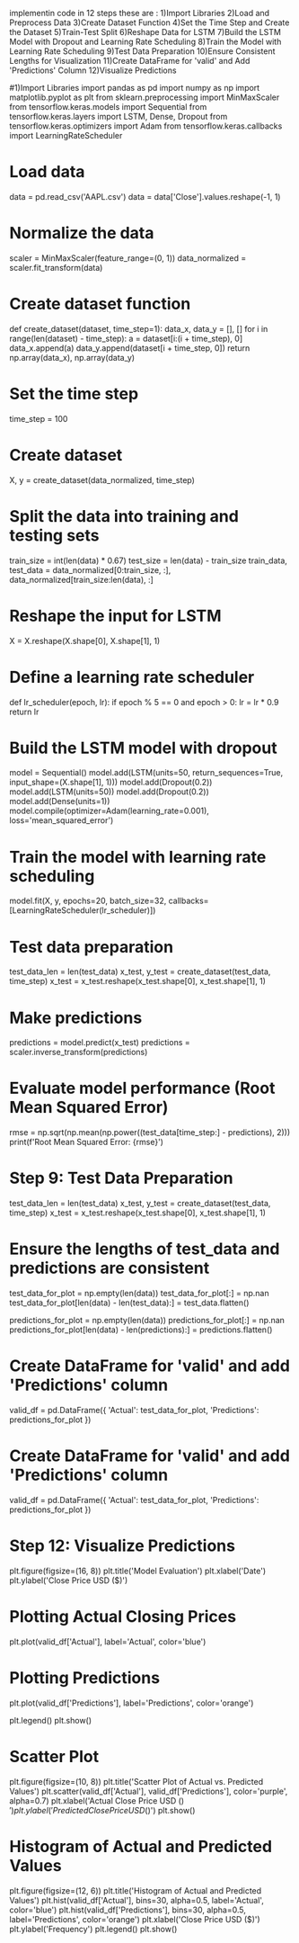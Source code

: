 implementin code in 12 steps these are :
1)Import Libraries
2)Load and Preprocess Data
3)Create Dataset Function
4)Set the Time Step and Create the Dataset
5)Train-Test Split
6)Reshape Data for LSTM
7)Build the LSTM Model with Dropout and Learning Rate Scheduling
8)Train the Model with Learning Rate Scheduling
9)Test Data Preparation
10)Ensure Consistent Lengths for Visualization
11)Create DataFrame for 'valid' and Add 'Predictions' Column
12)Visualize Predictions

#1)Import Libraries
import pandas as pd
import numpy as np
import matplotlib.pyplot as plt
from sklearn.preprocessing import MinMaxScaler
from tensorflow.keras.models import Sequential
from tensorflow.keras.layers import LSTM, Dense, Dropout
from tensorflow.keras.optimizers import Adam
from tensorflow.keras.callbacks import LearningRateScheduler


# Load data
data = pd.read_csv('AAPL.csv')
data = data['Close'].values.reshape(-1, 1)

# Normalize the data
scaler = MinMaxScaler(feature_range=(0, 1))
data_normalized = scaler.fit_transform(data)


# Create dataset function
def create_dataset(dataset, time_step=1):
    data_x, data_y = [], []
    for i in range(len(dataset) - time_step):
        a = dataset[i:(i + time_step), 0]
        data_x.append(a)
        data_y.append(dataset[i + time_step, 0])
    return np.array(data_x), np.array(data_y)


# Set the time step
time_step = 100

# Create dataset
X, y = create_dataset(data_normalized, time_step)


# Split the data into training and testing sets
train_size = int(len(data) * 0.67)
test_size = len(data) - train_size
train_data, test_data = data_normalized[0:train_size, :], data_normalized[train_size:len(data), :]


# Reshape the input for LSTM
X = X.reshape(X.shape[0], X.shape[1], 1)


# Define a learning rate scheduler
def lr_scheduler(epoch, lr):
    if epoch % 5 == 0 and epoch > 0:
        lr = lr * 0.9
    return lr

# Build the LSTM model with dropout
model = Sequential()
model.add(LSTM(units=50, return_sequences=True, input_shape=(X.shape[1], 1)))
model.add(Dropout(0.2))
model.add(LSTM(units=50))
model.add(Dropout(0.2))
model.add(Dense(units=1))
model.compile(optimizer=Adam(learning_rate=0.001), loss='mean_squared_error')


# Train the model with learning rate scheduling
model.fit(X, y, epochs=20, batch_size=32, callbacks=[LearningRateScheduler(lr_scheduler)])


# Test data preparation
test_data_len = len(test_data)
x_test, y_test = create_dataset(test_data, time_step)
x_test = x_test.reshape(x_test.shape[0], x_test.shape[1], 1)


# Make predictions
predictions = model.predict(x_test)
predictions = scaler.inverse_transform(predictions)


# Evaluate model performance (Root Mean Squared Error)
rmse = np.sqrt(np.mean(np.power((test_data[time_step:] - predictions), 2)))
print(f'Root Mean Squared Error: {rmse}')


# Step 9: Test Data Preparation
test_data_len = len(test_data)
x_test, y_test = create_dataset(test_data, time_step)
x_test = x_test.reshape(x_test.shape[0], x_test.shape[1], 1)

# Ensure the lengths of test_data and predictions are consistent
test_data_for_plot = np.empty(len(data))
test_data_for_plot[:] = np.nan
test_data_for_plot[len(data) - len(test_data):] = test_data.flatten()

predictions_for_plot = np.empty(len(data))
predictions_for_plot[:] = np.nan
predictions_for_plot[len(data) - len(predictions):] = predictions.flatten()

# Create DataFrame for 'valid' and add 'Predictions' column
valid_df = pd.DataFrame({
    'Actual': test_data_for_plot,
    'Predictions': predictions_for_plot
})




# Create DataFrame for 'valid' and add 'Predictions' column
valid_df = pd.DataFrame({
    'Actual': test_data_for_plot,
    'Predictions': predictions_for_plot
})


# Step 12: Visualize Predictions
plt.figure(figsize=(16, 8))
plt.title('Model Evaluation')
plt.xlabel('Date')
plt.ylabel('Close Price USD ($)')

# Plotting Actual Closing Prices
plt.plot(valid_df['Actual'], label='Actual', color='blue')

# Plotting Predictions
plt.plot(valid_df['Predictions'], label='Predictions', color='orange')

plt.legend()
plt.show()

# Scatter Plot 
plt.figure(figsize=(10, 8))
plt.title('Scatter Plot of Actual vs. Predicted Values')
plt.scatter(valid_df['Actual'], valid_df['Predictions'], color='purple', alpha=0.7)
plt.xlabel('Actual Close Price USD ($)')
plt.ylabel('Predicted Close Price USD ($)')
plt.show()

#  Histogram of Actual and Predicted Values
plt.figure(figsize=(12, 6))
plt.title('Histogram of Actual and Predicted Values')
plt.hist(valid_df['Actual'], bins=30, alpha=0.5, label='Actual', color='blue')
plt.hist(valid_df['Predictions'], bins=30, alpha=0.5, label='Predictions', color='orange')
plt.xlabel('Close Price USD ($)')
plt.ylabel('Frequency')
plt.legend()
plt.show()
